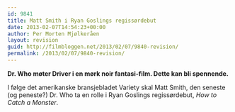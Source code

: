 ```yaml
---
id: 9841
title: Matt Smith i Ryan Goslings regissørdebut
date: 2013-02-07T14:54:23+00:00
author: Per Morten Mjølkeråen
layout: revision
guid: http://filmbloggen.net/2013/02/07/9840-revision/
permalink: /2013/02/07/9840-revision/
---
```

**Dr. Who møter Driver i en mørk noir fantasi-film. Dette kan bli spennende.**

I følge det amerikanske bransjebladet Variety skal Matt Smith, den seneste (og peneste?) Dr. Who ta en rolle i Ryan Goslings regissørdebut, _How to Catch a Monster_.